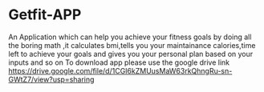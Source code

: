 # Getfit-APP
An Application which can help you achieve your fitness goals by doing all the boring math ,it calculates bmi,tells you your maintainance calories,time left to achieve your goals and gives you your personal plan based on your inputs and so on
To download app please use the google drive link
https://drive.google.com/file/d/1CGI6kZMUusMaW63rkQhngRu-sn-GWtZ7/view?usp=sharing
